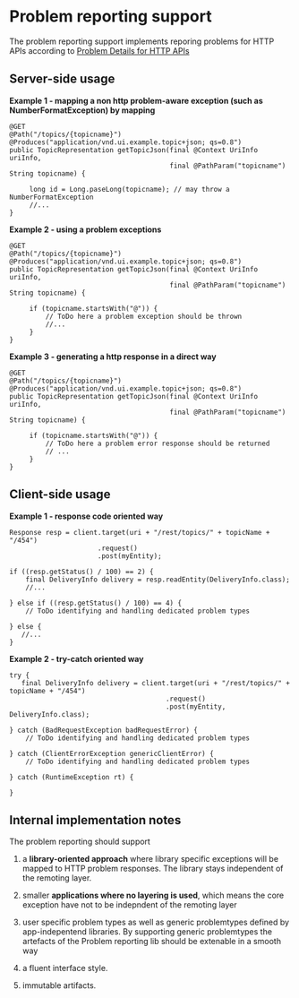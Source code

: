 Problem reporting support
=========================

The problem reporting support implements reporing problems for HTTP APIs according to [Problem Details for HTTP APIs](https://tools.ietf.org/html/draft-ietf-appsawg-http-problem-02)


Server-side usage
--------------




**Example 1 - mapping a non http problem-aware exception (such as NumberFormatException) by mapping**
```
@GET
@Path("/topics/{topicname}")
@Produces("application/vnd.ui.example.topic+json; qs=0.8")
public TopicRepresentation getTopicJson(final @Context UriInfo uriInfo, 
							            final @PathParam("topicname") String topicname) {
     
     long id = Long.paseLong(topicname); // may throw a NumberFormatException   
	 //...    
}
```


**Example 2 - using a problem exceptions** 
```
@GET
@Path("/topics/{topicname}")
@Produces("application/vnd.ui.example.topic+json; qs=0.8")
public TopicRepresentation getTopicJson(final @Context UriInfo uriInfo, 
							            final @PathParam("topicname") String topicname) {
        
     if (topicname.startsWith("@")) {
         // ToDo here a problem exception should be thrown
		 //...
     }    
}
```


**Example 3 - generating a http response in a direct way**
```
@GET
@Path("/topics/{topicname}")
@Produces("application/vnd.ui.example.topic+json; qs=0.8")
public TopicRepresentation getTopicJson(final @Context UriInfo uriInfo, 
							            final @PathParam("topicname") String topicname) {
     
     if (topicname.startsWith("@")) {
         // ToDo here a problem error response should be returned
		 // ...
     }        
}
```



Client-side usage
--------------


**Example 1 - response code oriented way**
```
Response resp = client.target(uri + "/rest/topics/" + topicName + "/454")
                      .request()
                      .post(myEntity);

if ((resp.getStatus() / 100) == 2) {
    final DeliveryInfo delivery = resp.readEntity(DeliveryInfo.class);
    //...

} else if ((resp.getStatus() / 100) == 4) {
    // ToDo identifying and handling dedicated problem types   

} else {
   //...
}

```


**Example 2 - try-catch oriented way**
```
try {
   final DeliveryInfo delivery = client.target(uri + "/rest/topics/" + topicName + "/454")
                                       .request()
                                       .post(myEntity, DeliveryInfo.class);

} catch (BadRequestException badRequestError) {
    // ToDo identifying and handling dedicated problem types

} catch (ClientErrorException genericClientError) {
    // ToDo identifying and handling dedicated problem types
            
} catch (RuntimeException rt) {

}

```


Internal implementation notes
--------------------

The problem reporting should support 

1. a **library-oriented approach** where library specific exceptions will be mapped to HTTP problem responses. The library stays independent of the remoting layer.
 
2. smaller **applications where no layering is used**, which means the core exception have not to be indepndent of the remoting layer         

3. user specific problem types as well as generic problemtypes defined by app-indepentend libraries. By supporting generic problemtypes the artefacts of the Problem reporting lib should be extenable in a smooth way

4. a fluent interface style. 

5. immutable artifacts.    
